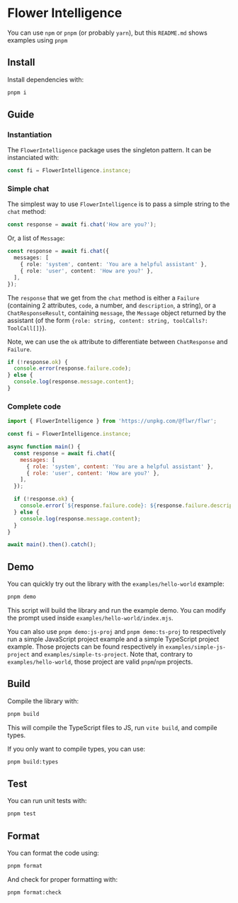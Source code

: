 # Flower Intelligence

You can use `npm` or `pnpm` (or probably `yarn`), but this `README.md` shows examples using `pnpm`

## Install

Install dependencies with:

```sh
pnpm i
```

## Guide

### Instantiation

The `FlowerIntelligence` package uses the singleton pattern. It can be instanciated with:

```typescript
const fi = FlowerIntelligence.instance;
```

### Simple chat

The simplest way to use `FlowerIntelligence` is to pass a simple string to the `chat` method:

```typescript
const response = await fi.chat('How are you?');
```

Or, a list of `Message`:

```typescript
const response = await fi.chat({
  messages: [
    { role: 'system', content: 'You are a helpful assistant' },
    { role: 'user', content: 'How are you?' },
  ],
});
```

The `response` that we get from the `chat` method is either a `Failure` (containing 2 attributes, `code`, a number, and `description`, a string), or
a `ChatResponseResult`, containing `message`, the `Message` object returned by the assistant (of the form
`{role: string, content: string, toolCalls?: ToolCall[]}`).

Note, we can use the `ok` attribute to differentiate between `ChatResponse` and `Failure`.

```typescript
if (!response.ok) {
  console.error(response.failure.code);
} else {
  console.log(response.message.content);
}
```

### Complete code

```javascript
import { FlowerIntelligence } from 'https://unpkg.com/@flwr/flwr';

const fi = FlowerIntelligence.instance;

async function main() {
  const response = await fi.chat({
    messages: [
      { role: 'system', content: 'You are a helpful assistant' },
      { role: 'user', content: 'How are you?' },
    ],
  });

  if (!response.ok) {
    console.error(`${response.failure.code}: ${response.failure.description}`);
  } else {
    console.log(response.message.content);
  }
}

await main().then().catch();
```

## Demo

You can quickly try out the library with the `examples/hello-world` example:

```sh
pnpm demo
```

This script will build the library and run the example demo. You can modify the
prompt used inside `examples/hello-world/index.mjs`.

You can also use `pnpm demo:js-proj` and `pnpm demo:ts-proj` to respectively
run a simple JavaScript project example and a simple TypeScript project example.
Those projects can be found respectively in `examples/simple-js-project` and
`examples/simple-ts-project`. Note that, contrary to `examples/hello-world`,
those project are valid `pnpm`/`npm` projects.

## Build

Compile the library with:

```sh
pnpm build
```

This will compile the TypeScript files to JS, run `vite build`, and compile types.

If you only want to compile types, you can use:

```sh
pnpm build:types
```

## Test

You can run unit tests with:

```sh
pnpm test
```

## Format

You can format the code using:

```sh
pnpm format
```

And check for proper formatting with:

```sh
pnpm format:check
```
